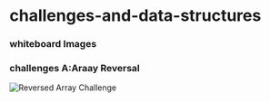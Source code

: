 # challenges-and-data-structures

### whiteboard Images

### challenges A:Araay Reversal


![Reversed Array Challenge](./javaass/challenges-and-data-structures/whiteborad-challenge/challenges-and-data-structures/flowchart_1.jpg)

